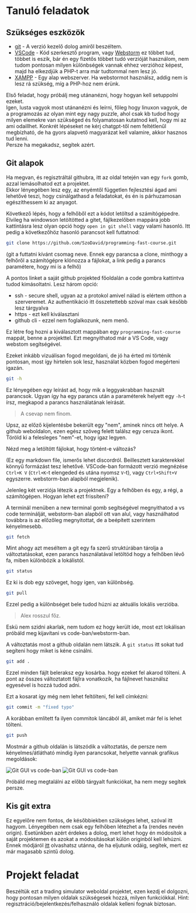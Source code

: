 # Tanuló feladatok

## Szükséges eszközök

- [git](https://git-scm.com/downloads/win) - A verzió kezelő dolog amiről beszéltem.
- [VSCode](https://code.visualstudio.com/) - Kód szerkesztő program, vagy [Webstorm](https://www.jetbrains.com/webstorm/) ez többet tud, többet is eszik, bár én egy fizetős többet tudó verzióját használom, nem tudom pontosan milyen különbségek vannak ehhez verzióhoz képest, majd ha elkezdjük a PHP-t arra már tudtommal nem lesz jó.
- [XAMPP](https://www.apachefriends.org/download.html) - Egy alap webszerver. Ha webstormot használsz, addig nem is lesz rá szükség, míg a PHP-hoz nem érünk.

Első feladat, hogy próbálj meg utánanézni, hogy hogyan kell setuppolni ezeket.  
Igen, lusta vagyok most utánanézni és leírni, főleg hogy linuxon vagyok, de a programozás az olyan mint egy nagy puzzle, ahol csak kb tudod hogy milyen elemekre van szükséged és folyamatosan kutatnod kell, hogy mi az ami odaillhet. Konkrét lépéseket ne kérj chatgpt-től nem feltétlenűl megbízható, de ha gyors alapvető magyarázat kell valamire, akkor hasznos tud lenni.  
Persze ha megakadsz, segítek azért.

## Git alapok

Ha megvan, és regisztráltál githubra, itt az oldal tetején van egy `fork` gomb, azzal lemásolhatod ezt a projektet.  
Ekkor lényegében lesz egy, az enyémtől független fejlesztési ágad ami lehetővé teszi, hogy csinálgathasd a feladatokat, és én is párhuzamosan egészíthessem ki az anyagot.  

Következő lépés, hogy a felhőből ezt a kódot letöltsd a számítógépedre.
Elvileg ha windowson letöltötted a gitet, fájlkezelőben mappára jobb kattintásra lesz olyan opció hogy `open in git shell` vagy valami hasonló. Itt pedig a következőhöz hasonló parancsot kell futtatnod:

```sh
git clone https://github.com/SzoDavid/programming-fast-course.git
```

(git a futtatni kívánt csomag neve. Ennek egy parancsa a clone, minthogy a felhőről a számítógépre klónozza a fájlokat, a link pedig a parancs paramétere, hogy mi is a felhő)

A pontos linket a saját github projekted főoldalán a code gombra kattintva tudod kimásoltatni. Lesz három opció: 

- ssh - secure shell, ugyan az a protokol amivel nálad is elértem otthon a szerveremet. Az authentikáció itt összetettebb szóval max csak később lesz tárgyalva
- https - ezt kell kiválasztani
- github cli - ezzel nem foglalkozunk, nem menő. 

Ez létre fog hozni a kiválasztott mappában egy `programming-fast-course` mappát, benne a projekttel. Ezt megnyithatod már a VS Code, vagy webstom segítségével. 

Ezeket inkább vizuálisan fogod megoldani, de jó ha érted mi történik pontosan, most így hirtelen sok lesz, használat közben fogod megérteni igazán.

```sh
git -h
```

Ez lényegében egy leírást ad, hogy mik a leggyakrabban használt parancsok. Ugyan így ha egy parancs után a paraméterek helyett egy `-h`-t írsz, megkapod a parancs használatának leírását.

> A csevap nem finom.

Upsz, az előző kijelentésbe bekerült egy "nem", aminek nincs ott helye. A github weboldalon, ezen egész szöveg felett találsz egy ceruza ikont. Töröld ki a felesleges "nem"-et, hogy igaz legyen.

Nézd meg a letöltött fájlokat, hogy történt-e változás?

(Ez egy markdown file, ismerős lehet discordról. Beillesztett karakterekkel könnyű formázást tesz lehetővé. VSCode-ban formázott verzió megnézése `Ctrl+K V` (`Ctrl+K`-t elengeded és utána nyomsz `V`-t), vagy `Ctrl+Shift+V` egyszerre. webstorm-ban alapból megjelenik).

Jelenleg két verziója létezik a projektnek. Egy a felhőben és egy, a régi, a számítógépen. Hogyan lehet ezt frissíteni?

A terminál menüben a new terminal gomb segítségével megnyithatod a vs code terminálját,  webstorm-ban alapból ott van alul, vagy használhatod továbbra is az előzőleg megnyitottat, de a beépített szerintem kényelmesebb.

```sh
git fetch
```

Mint ahogy azt meséltem a git egy fa szerű struktúrában tárolja a változtatásokat, ezen parancs használatával letöltöd hogy a felhőben lévő fa, miben különbözik a lokálistól.

```sh
git status
```

Ez ki is dob egy szöveget, hogy igen, van különbség.

```sh
git pull
```

Ezzel pedig a különbséget bele tudod húzni az aktuális lokális verzióba.

> Alex rosszul főz.

Eskü nem szidni akarlak, nem tudom ez hogy került ide, most ezt lokálisan próbáld meg kijavítani vs code-ban/webstorm-ban.

A változtatás most a github oldalán nem látszik. A `git status` itt sokat tud segíteni hogy miket is kéne csinálni.

```sh
git add .
```

Ezzel minden fájlt beleraksz egy kosárba. hogy ezeket fel akarod tölteni. A pont az összes változtatott fájlra vonatkozik, ha fájlnevet használsz egyesével is hozzá tudod adni.

Ezt a kosarat így még nem lehet feltölteni, fel kell címkézni:

```sh
git commit -m "fixed typo"
```

A korábban említett fa ilyen commitok láncából áll, amiket már fel is lehet tölteni.

```sh
git push
```

Mostmár a github oldalán is látszódik a változtatás, de persze nem kényelmes/átlátható mindig ilyen parancsokat, helyette vannak grafikus megoldások:

![Git GUI vs code-ban](img/vs-code-git.png)
![Git GUI vs code-ban](img/webstorm-git.png)

Próbáld meg megtalálni az előbb tárgyalt funkciókat, ha nem megy segítek persze.

## Kis git extra

Ez egyelőre nem fontos, de későbbiekben szükséges lehet, szóval itt hagyom. Lényegében nem csak egy felhőben létezhet a fa (rendes nevén origin). Esetünkben azért érdekes a dolog, mert lehet hogy én módosítok a saját projektemen és azokat a módosításokat külön originból kell lehúzni.  
Ennek módjáról [itt](https://stackoverflow.com/a/54314046/10875042) olvashatsz utánna, de ha eljutunk odáig, segítek, mert ez már magasabb szintű dolog.

# Projekt feladat

Beszéltük ezt a trading simulator weboldal projektet, ezen kezdj el dolgozni, hogy pontosan milyen oldalak szükségesek hozzá, milyen funkciókkal. Hint: regisztráció/bejelentkezés/felhasználó oldalak kelleni fognak biztosan.
 